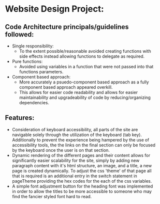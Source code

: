 # Website Design Project:

## Code Architecture principals/guidelines followed:

-   Single responsibility:
    -   To the extent possible/reasonable avoided creating functions with side effects instead allowing functions to delegate as required.
-   Pure functions:
    -   Avoided using variables in a function that were not passed into that functions parameters.
-   Component based approach:
    -   More accurately a psuedo-component based approach as a fully component based approach appeared overkill.
    -   This allows for easier code readability and allows for easier maintainability and upgradeability of code by reducing/organizing dependencies.

## Features:

-   Consideration of keyboard accessibility, all parts of the site are navigable solely through the utilization of the keyboard (tab key). Additionally to prevent the experience being hampered by the use of accessibility tools, the the links on the final section can only be focused by the keyboard once the user is on that section.
-   Dynamic rendering of the different pages and their content allows for significantly easier scalability for the site, simply by adding new paragraph content with it's html structure, an image, and a title, a new page is created dynamically. To adjust the css 'theme' of that page all that is required is an additional entry in the switch statement in pageTheme providing the hex codes for the each of the css variables.
-   A simple font adjustment button for the heading font was implemented in order to allow the titles to be more accessible to someone who may find the fancier styled font hard to read.
